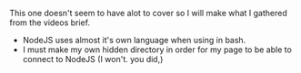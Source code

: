 This one doesn't seem to have alot to cover so I will make what I gathered from the videos brief.
- NodeJS uses almost it's own language when using in bash.
- I must make my own hidden directory in order for my page to be able to connect to NodeJS (I won't. you did,)
